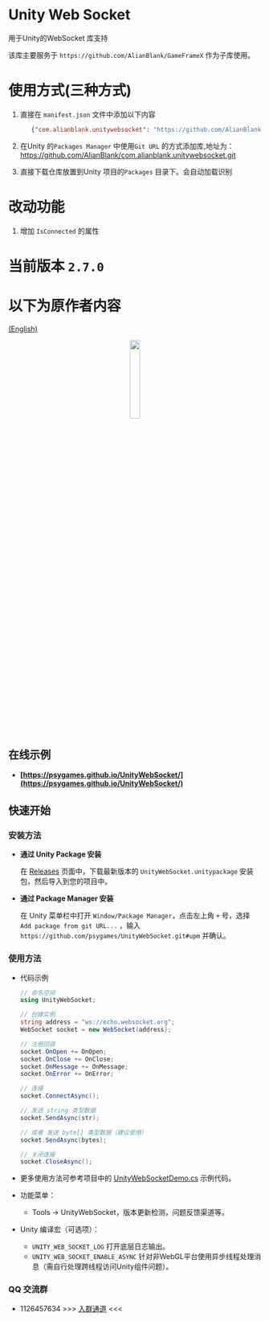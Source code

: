 # Unity Web Socket

用于Unity的WebSocket 库支持

该库主要服务于 `https://github.com/AlianBlank/GameFrameX` 作为子库使用。

# 使用方式(三种方式)

1. 直接在 `manifest.json` 文件中添加以下内容
   ```json
      {"com.alianblank.unitywebsocket": "https://github.com/AlianBlank/com.alianblank.unitywebsocket.git"}
    ```
2. 在Unity 的`Packages Manager` 中使用`Git URL` 的方式添加库,地址为：https://github.com/AlianBlank/com.alianblank.unitywebsocket.git

3. 直接下载仓库放置到Unity 项目的`Packages` 目录下。会自动加载识别

# 改动功能

1. 增加 `IsConnected` 的属性

# 当前版本 `2.7.0`

# 以下为原作者内容

[(English)](README_EN.md)

<div align=center>
  <img src="https://s1.ax1x.com/2020/08/21/dYIAQU.png" width=20%/>
</div>

## **在线示例**

- **[https://psygames.github.io/UnityWebSocket/](https://psygames.github.io/UnityWebSocket/)**

## **快速开始**

### **安装方法**

- **通过 Unity Package 安装**

  在 [Releases](https://github.com/psygames/UnityWebSocket/releases) 页面中，下载最新版本的 `UnityWebSocket.unitypackage` 安装包，然后导入到您的项目中。

- **通过 Package Manager 安装**

  在 Unity 菜单栏中打开 `Window/Package Manager`，点击左上角 `+` 号，选择 `Add package from git URL...` ，输入 `https://github.com/psygames/UnityWebSocket.git#upm` 并确认。

### **使用方法**

- 代码示例

  ```csharp
  // 命名空间
  using UnityWebSocket;

  // 创建实例
  string address = "ws://echo.websocket.org";
  WebSocket socket = new WebSocket(address);

  // 注册回调
  socket.OnOpen += OnOpen;
  socket.OnClose += OnClose;
  socket.OnMessage += OnMessage;
  socket.OnError += OnError;

  // 连接
  socket.ConnectAsync();

  // 发送 string 类型数据
  socket.SendAsync(str); 

  // 或者 发送 byte[] 类型数据（建议使用）
  socket.SendAsync(bytes); 

  // 关闭连接
  socket.CloseAsync();
  ```

- 更多使用方法可参考项目中的 [UnityWebSocketDemo.cs](Assets/UnityWebSocket/Demo/UnityWebSocketDemo.cs) 示例代码。

- 功能菜单：
    - Tools -> UnityWebSocket，版本更新检测，问题反馈渠道等。

- Unity 编译宏（可选项）：
    - `UNITY_WEB_SOCKET_LOG` 打开底层日志输出。
    - `UNITY_WEB_SOCKET_ENABLE_ASYNC` 针对非WebGL平台使用异步线程处理消息（需自行处理跨线程访问Unity组件问题）。

### **QQ 交流群**

- 1126457634 >>> [入群通道](https://qm.qq.com/cgi-bin/qm/qr?k=KcexYJ9aYwogFXbj2aN0XHH5b2G7ICmd) <<<
